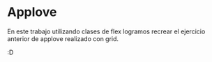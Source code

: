 # Applove

En este trabajo utilizando clases de flex logramos recrear el ejercicio anterior de applove realizado con grid.

:D
